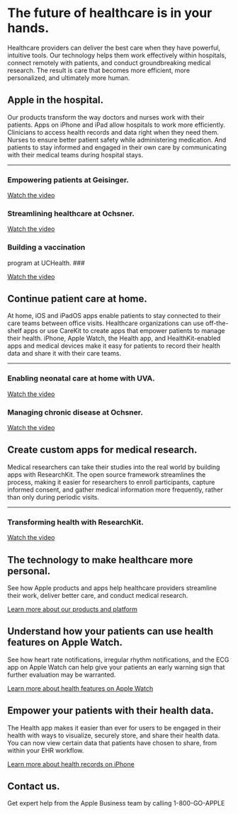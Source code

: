 The future of healthcare
is in your hands.
==========

Healthcare providers can deliver the best care when they have powerful, intuitive tools. Our technology helps them work effectively within hospitals, connect remotely with patients, and conduct groundbreaking medical research. The result is care that becomes more efficient, more personalized, and ultimately more human.

Apple in the hospital.
----------

Our products transform the way doctors and nurses work with their patients. Apps on iPhone and iPad allow hospitals to work more efficiently. Clinicians to access health records and data right when they need them. Nurses to ensure better patient safety while administering medication. And patients to stay informed and engaged in their own care by communicating with their medical teams during hospital stays.

---

### Empowering patients at Geisinger. ###

[Watch the video](https://www.apple.com/105/media/us/healthcare/2018/b961bE48_d511_4812_8dee_e470452375a3/films/geisinger/healthcare-geisinger-tpl-cc-us-20180503_1280x720h.mp4)

### Streamlining healthcare at Ochsner. ###

[Watch the video](https://www.apple.com/105/media/us/business/2015/6d4fa492_02f8_41e8_9da0_f8d2d46a3fc0/oschner/inpatient/ochsner-inpatient-cc-us-20151217_r848-9dwc.mov)

### Building a vaccination
program at UCHealth. ###

[Watch the video](https://www.apple.com/105/media/us/healthcare/2021/ccd38ad2-d15c-45c7-aa18-84d6f0557c40/films/uc-health-animation/healthcare-uc-health-animation-tpl-us-2021_1280x720h.mp4)

Continue patient care at home.
----------

At home, iOS and iPadOS apps enable patients to stay connected to their care teams between office visits. Healthcare organizations can use off-the-shelf apps or use CareKit to create apps that empower patients to manage their health. iPhone, Apple Watch, the Health app, and HealthKit-enabled apps and medical devices make it easy for patients to record their health data and share it with their care teams.

---

### Enabling neonatal care at home with UVA. ###

[Watch the video](https://www.apple.com/105/media/us/healthcare/2019/cE249dd1_58dc_487a_880b_6a1bc197cc43/films/uva-childrens-hospital/healthcare-uva-childrens-hospital-tpl-cc-us-20190307_1280x720h.mp4)

### Managing chronic disease at Ochsner. ###

[Watch the video](https://www.apple.com/105/media/us/business/2015/6d4fa492_02f8_41e8_9da0_f8d2d46a3fc0/oschner/outpatient/ochsner-outpatient-cc-us-20151217_r848-9dwc.mov)

Create custom apps
for medical research.
----------

Medical researchers can take their studies into the real world by building apps with ResearchKit. The open source framework streamlines the process, making it easier for researchers to enroll participants, capture informed consent, and gather medical information more frequently, rather than only during periodic visits.

---

### Transforming health with ResearchKit. ###

[Watch the video](https://www.apple.com/105/media/us/researchkit/2016/a63aa7d4_e6fd_483f_a59d_d962016c8093/films/carekit/researchkit-carekit-cc-us-20160321_r848-9dwc.mov)

The technology to make healthcare more personal.
----------

See how Apple products and apps help healthcare providers streamline their work, deliver better care, and conduct medical research.

[Learn more about our products and platform](https://www.apple.com/healthcare/products-platform/)

Understand how your patients can use health features on Apple Watch.
----------

See how heart rate notifications, irregular rhythm notifications, and the ECG app on Apple Watch can help give your patients an early warning sign that further evaluation may be warranted.

[Learn more about health features on Apple Watch](https://www.apple.com/healthcare/apple-watch/)

Empower your patients with their health data.
----------

The Health app makes it easier than ever for users to be engaged in their health with ways to visualize, securely store, and share their health data. You can now view certain data that patients have chosen to share, from within your EHR workflow.

[Learn more about health records on iPhone](https://www.apple.com/healthcare/health-records/)

Contact us.
----------

Get expert help from the Apple Business team by calling 1-800-GO-APPLE
